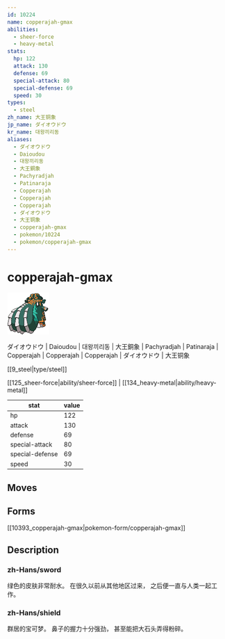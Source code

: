 ```yaml
---
id: 10224
name: copperajah-gmax
abilities:
  - sheer-force
  - heavy-metal
stats:
  hp: 122
  attack: 130
  defense: 69
  special-attack: 80
  special-defense: 69
  speed: 30
types:
  - steel
zh_name: 大王铜象
jp_name: ダイオウドウ
kr_name: 대왕끼리동
aliases:
  - ダイオウドウ
  - Daioudou
  - 대왕끼리동
  - 大王銅象
  - Pachyradjah
  - Patinaraja
  - Copperajah
  - Copperajah
  - Copperajah
  - ダイオウドウ
  - 大王铜象
  - copperajah-gmax
  - pokemon/10224
  - pokemon/copperajah-gmax
---
```

# copperajah-gmax

![](https://raw.githubusercontent.com/PokeAPI/sprites/master/sprites/pokemon/10224.png)

ダイオウドウ | Daioudou | 대왕끼리동 | 大王銅象 | Pachyradjah | Patinaraja | Copperajah | Copperajah | Copperajah | ダイオウドウ | 大王铜象

[[9_steel|type/steel]]

[[125_sheer-force|ability/sheer-force]] | [[134_heavy-metal|ability/heavy-metal]]

|stat|value|
|---|---|
|hp|122|
|attack|130|
|defense|69|
|special-attack|80|
|special-defense|69|
|speed|30|


## Moves



## Forms



[[10393_copperajah-gmax|pokemon-form/copperajah-gmax]]

## Description

### zh-Hans/sword

绿色的皮肤非常耐水。
在很久以前从其他地区过来，
之后便一直与人类一起工作。

### zh-Hans/shield

群居的宝可梦。
鼻子的握力十分强劲，
甚至能把大石头弄得粉碎。

